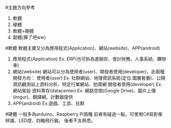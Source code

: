 #主題方向參考
1. 軟體
2. 硬體
3. 軟體+硬體
4. 韌體(算了吧ww)

#軟體
軟體主要又分為應用程式(Application)、網站(website)、APP(android)
1. 應用程式(Application)
Ex. ERP(也可拆為進銷存、會計財務、人事系統、購物車)
　
2. 網站(website)
網站可以分為使用者(user)、開發者使用(developer)，此兩種開發方向：
使用者(user)
Ex. 社群網站、地理資訊系統(定位.圖層套疊)、公開資訊觀測站上資料分析、特定行業網站、拍賣網
開發者使用(developer)
Ex. 網站架設
資料寄存(datacenter)
Ex. 網路空間(Google Drive)、圖片上傳(imgur)、翻譯網、計數器提供
3. APP(android)
Ex.遊戲、工具、社群
  
#硬體
一般多為arduino、Raspberry Pi兩種
前者有碰過一點，可使用C#寫影像辨識、LED燈、四軸飛行器。
後者不太熟悉。
